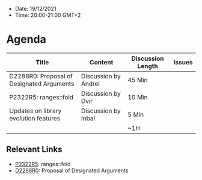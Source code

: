 * Date: 19/12/2021
* Time: 20:00-21:00 GMT+2

# Agenda

| Title | Content | Discussion Length | Issues       |
|----------|-------------|-------------|----------------|
| D2288R0: Proposal of Designated Arguments | Discussion by Andrei | 45 Min | |
| P2322R5: ranges::fold | Discussion by Dvir | 10 Min | |
| Updates on library evolution features | Discussion by Inbal | 5 Min | |
|                             |             | ~1H         |   |

## Relevant Links
* [P2322R5](https://isocpp.org/files/papers/P2232R5.html): ranges::fold
* [D2288R0](https://docs.google.com/document/d/14sQA95BVz8F7y-tqXxqXiRENvEusn8MzZgoBXMu4UbI/edit#): Proposal of Designated Arguments
